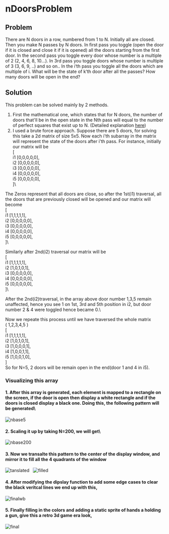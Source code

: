 # nDoorsProblem

## Problem 
There are N doors in a row, numbered from 1 to N. Initially all are closed. Then you make N passes by N doors. In first pass you toggle (open the door if it is closed and close it if it is opened) all the doors starting from the first door. In the second pass you toggle every door whose number is a multiple of 2 (2, 4, 6, 8, 10…). In 3rd pass you toggle doors whose number is multiple of 3 (3, 6, 9, ..) and so on.. In the i‘th pass you toggle all the doors which are multiple of i.
What will be the state of k‘th door after all the passes? How many doors will be open in the end?

## Solution
This problem can be solved mainly by 2 methods. 
1. First the mathematical one, which states that for N doors, the number of doors that'll be in the open state in the Nth pass will equal to the number of perfect squares that exist up to N. (Detailed explanation  [here](https://www.ritambhara.in/n-doors-puzzle/))
2. I used a brute force approach. Suppose there are 5 doors, for solving this take a 2d matrix of size 5x5. Now each i'th subarray in the matrix will represent the state of the doors after i'th pass. For instance, initially our matrix will be\
                                                            [\
                                                   i1         [0,0,0,0,0],\
                                                   i2         [0,0,0,0,0],\
                                                   i3         [0,0,0,0,0],\
                                                   i4         [0,0,0,0,0],\
                                                   i5         [0,0,0,0,0],\
                                                            ]\
                                                            
The Zeros represent that all doors are close, so after the 1st(i1) traversal, all the doors that are previously closed will be opened and our matrix will become\
                                                            [\
                                                   i1         [1,1,1,1,1],\
                                                   i2         [0,0,0,0,0],\
                                                   i3         [0,0,0,0,0],\
                                                   i4         [0,0,0,0,0],\
                                                   i5         [0,0,0,0,0],\
                                                            ]\
                                                            
Similarly after 2nd(i2) traversal our matrix will be\
                                                            [\
                                                   i1         [1,1,1,1,1],\
                                                   i2         [1,0,1,0,1],\
                                                   i3         [0,0,0,0,0],\
                                                   i4         [0,0,0,0,0],\
                                                   i5         [0,0,0,0,0],\
                                                            ]\

After the 2nd(i2)traversal, in the array above door number 1,3,5 remain unaffected, hence you see 1 on 1st, 3rd and 5th position in i2, but door number 2 & 4 were toggled hence became 0.\

Now we repeate this process until we have traversed the whole matrix\
                                                            (  1,2,3,4,5  )\
                                                            [\
                                                   i1         [1,1,1,1,1],\
                                                   i2         [1,0,1,0,1],\
                                                   i3         [1,0,0,0,1],\
                                                   i4         [1,0,0,1,1],\
                                                   i5         [1,0,0,1,0],\
                                                            ]\
So for N=5, 2 doors will be remain open in the end(door 1 and 4 in i5).

### Visualizing this array

#### 1. After this array is generated, each element is mapped to a rectangle on the screen, if the door is open then display a white rectangle and if the doors is closed display a black one. Doing this, the following pattern will be generated\
![nbase5](https://github.com/sumqwerty/nDoorsProblem/blob/main/imgs/n5base.png)


#### 2. Scaling it up by taking N=200, we will get\
![nbase200](https://github.com/sumqwerty/nDoorsProblem/blob/main/imgs/n200base.png)


#### 3. Now we transalte this pattern to the center of the display window, and mirror it to fill all the 4 quadrants of the window
![tanslated](https://github.com/sumqwerty/nDoorsProblem/blob/main/imgs/translated.png)
&nbsp;&nbsp;![filled](https://github.com/sumqwerty/nDoorsProblem/blob/main/imgs/filled.png)


#### 4. After modifying the dipslay function to add some edge cases to clear the black veritcal lines we end up with this,
![finalwb](https://github.com/sumqwerty/nDoorsProblem/blob/main/imgs/finalwb.png)


#### 5. Finally filling in the colors and adding a static sprite of hands a holding a gun, give this a retro 3d game era look,
![final](https://github.com/sumqwerty/nDoorsProblem/blob/main/imgs/final.png)
